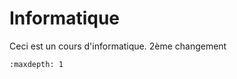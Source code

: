<!-- Copyright 2024 Maxime Jan <maxime.jan@edufr.ch> -->
<!-- SPDX-License-Identifier: CC-BY-NC-SA-4.0 -->

# Informatique

Ceci est un cours d'informatique.
2ème changement
```{toctree}
:maxdepth: 1

```
